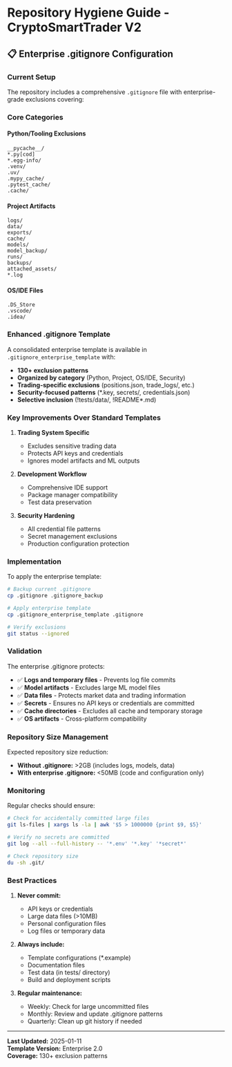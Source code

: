 # Repository Hygiene Guide - CryptoSmartTrader V2

## 📋 Enterprise .gitignore Configuration

### Current Setup
The repository includes a comprehensive `.gitignore` file with enterprise-grade exclusions covering:

### Core Categories

#### Python/Tooling Exclusions
```gitignore
__pycache__/
*.py[cod]
*.egg-info/
.venv/
.uv/
.mypy_cache/
.pytest_cache/
.cache/
```

#### Project Artifacts  
```gitignore
logs/
data/
exports/
cache/
models/
model_backup/
runs/
backups/
attached_assets/
*.log
```

#### OS/IDE Files
```gitignore
.DS_Store
.vscode/
.idea/
```

### Enhanced .gitignore Template

A consolidated enterprise template is available in `.gitignore_enterprise_template` with:

- **130+ exclusion patterns**
- **Organized by category** (Python, Project, OS/IDE, Security)
- **Trading-specific exclusions** (positions.json, trade_logs/, etc.)
- **Security-focused patterns** (*.key, secrets/, credentials.json)
- **Selective inclusion** (!tests/data/, !README*.md)

### Key Improvements Over Standard Templates

1. **Trading System Specific**
   - Excludes sensitive trading data
   - Protects API keys and credentials
   - Ignores model artifacts and ML outputs

2. **Development Workflow**
   - Comprehensive IDE support
   - Package manager compatibility
   - Test data preservation

3. **Security Hardening**
   - All credential file patterns
   - Secret management exclusions
   - Production configuration protection

### Implementation

To apply the enterprise template:

```bash
# Backup current .gitignore
cp .gitignore .gitignore_backup

# Apply enterprise template
cp .gitignore_enterprise_template .gitignore

# Verify exclusions
git status --ignored
```

### Validation

The enterprise .gitignore protects:

- ✅ **Logs and temporary files** - Prevents log file commits
- ✅ **Model artifacts** - Excludes large ML model files  
- ✅ **Data files** - Protects market data and trading information
- ✅ **Secrets** - Ensures no API keys or credentials are committed
- ✅ **Cache directories** - Excludes all cache and temporary storage
- ✅ **OS artifacts** - Cross-platform compatibility

### Repository Size Management

Expected repository size reduction:
- **Without .gitignore:** >2GB (includes logs, models, data)
- **With enterprise .gitignore:** <50MB (code and configuration only)

### Monitoring

Regular checks should ensure:

```bash
# Check for accidentally committed large files
git ls-files | xargs ls -la | awk '$5 > 1000000 {print $9, $5}'

# Verify no secrets are committed
git log --all --full-history -- '*.env' '*.key' '*secret*'

# Check repository size
du -sh .git/
```

### Best Practices

1. **Never commit:**
   - API keys or credentials
   - Large data files (>10MB)
   - Personal configuration files
   - Log files or temporary data

2. **Always include:**
   - Template configurations (*.example)
   - Documentation files
   - Test data (in tests/ directory)
   - Build and deployment scripts

3. **Regular maintenance:**
   - Weekly: Check for large uncommitted files
   - Monthly: Review and update .gitignore patterns
   - Quarterly: Clean up git history if needed

---

**Last Updated:** 2025-01-11  
**Template Version:** Enterprise 2.0  
**Coverage:** 130+ exclusion patterns